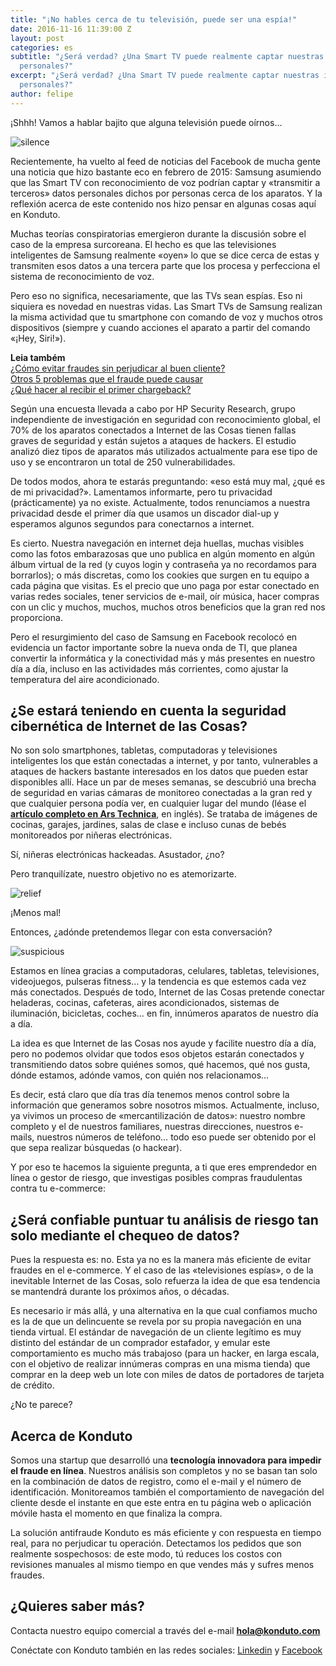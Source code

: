 ```yaml
---
title: "¡No hables cerca de tu televisión, puede ser una espía!"
date: 2016-11-16 11:39:00 Z
layout: post
categories: es
subtitle: "¿Será verdad? ¿Una Smart TV puede realmente captar nuestras informaciones
  personales?"
excerpt: "¿Será verdad? ¿Una Smart TV puede realmente captar nuestras informaciones
  personales?"
author: felipe
---
```


¡Shhh! Vamos a hablar bajito que alguna televisión puede oírnos…

![silence](/images/160310-silence.gif)

Recientemente, ha vuelto al feed de noticias del Facebook de mucha gente una noticia que hizo bastante eco en febrero de 2015: Samsung asumiendo que las Smart TV con reconocimiento de voz podrían captar y «transmitir a terceros» datos personales dichos por personas cerca de los aparatos. Y la reflexión acerca de este contenido nos hizo pensar en algunas cosas aquí en Konduto.

Muchas teorías conspiratorias emergieron durante la discusión sobre el caso de la empresa surcoreana. El hecho es que las televisiones inteligentes de Samsung realmente «oyen» lo que se dice cerca de estas y transmiten esos datos a una tercera parte que los procesa y perfecciona el sistema de reconocimiento de voz.

Pero eso no significa, necesariamente, que las TVs sean espías. Eso ni siquiera es novedad en nuestras vidas. Las Smart TVs de Samsung realizan la misma actividad que tu smartphone con comando de voz y muchos otros dispositivos (siempre y cuando acciones el aparato a partir del comando «¡Hey, Siri!»).

**Leia também**  
[¿Cómo evitar fraudes sin perjudicar al buen cliente?](http://ofuturodascoisas.com/entrevista-eles-estao-barrando-fraudes-no-e-commerce-com-a-inteligencia-artificial/?utm_source=konduto&utm_medium=blog&utm_campaign=conteudo)  
[Otros 5 problemas que el fraude puede causar](https://blog.konduto.com/es/2016/08/5-problemas-que-el-fraude-puede-causar/?utm_source=konduto&utm_medium=blog&utm_campaign=conteudo)  
[¿Qué hacer al recibir el primer chargeback?](https://blog.konduto.com/es/2016/05/que-hacer-al-recibir-el-primer-chargeback/?utm_source=konduto&utm_medium=blog&utm_campaign=conteudo)

Según una encuesta llevada a cabo por HP Security Research, grupo independiente de investigación en seguridad con reconocimiento global, el 70% de los aparatos conectados a Internet de las Cosas tienen fallas graves de seguridad y están sujetos a ataques de hackers. El estudio analizó diez tipos de aparatos más utilizados actualmente para ese tipo de uso y se encontraron un total de 250 vulnerabilidades.

De todos modos, ahora te estarás preguntando: «eso está muy mal, ¿qué es de mi privacidad?». Lamentamos informarte, pero tu privacidad (prácticamente) ya no existe. Actualmente, todos renunciamos a nuestra privacidad desde el primer día que usamos un discador dial-up y esperamos algunos segundos para conectarnos a internet.

Es cierto. Nuestra navegación en internet deja huellas, muchas visibles como las fotos embarazosas que uno publica en algún momento en algún álbum virtual de la red (y cuyos login y contraseña ya no recordamos para borrarlos); o más discretas, como los cookies que surgen en tu equipo a cada página que visitas. Es el precio que uno paga por estar conectado en varias redes sociales, tener servicios de e-mail, oír música, hacer compras con un clic y muchos, muchos, muchos otros beneficios que la gran red nos proporciona.

Pero el resurgimiento del caso de Samsung en Facebook recolocó en evidencia un factor importante sobre la nueva onda de TI, que planea convertir la informática y la conectividad más y más presentes en nuestro día a día, incluso en las actividades más corrientes, como ajustar la temperatura del aire acondicionado.

## ¿Se estará teniendo en cuenta la seguridad cibernética de Internet de las Cosas?

No son solo smartphones, tabletas, computadoras y televisiones inteligentes los que están conectadas a internet, y por tanto, vulnerables a ataques de hackers bastante interesados en los datos que pueden estar disponibles allí. Hace un par de meses semanas, se descubrió una brecha de seguridad en varias cámaras de monitoreo conectadas a la gran red y que cualquier persona podía ver, en cualquier lugar del mundo (léase el **[artículo completo en Ars Technica](http://arstechnica.com/security/2016/01/how-to-search-the-internet-of-things-for-photos-of-sleeping-babies/)**, en inglés). Se trataba de imágenes de cocinas, garajes, jardines, salas de clase e incluso cunas de bebés monitoreados por niñeras electrónicas.

Sí, niñeras electrónicas hackeadas. Asustador, ¿no?

Pero tranquilízate, nuestro objetivo no es atemorizarte.

![relief](/images/160310-relief.gif)

¡Menos mal!

Entonces, ¿adónde pretendemos llegar con esta conversación?

![suspicious](/images/160310-suspicious.gif)

Estamos en línea gracias a computadoras, celulares, tabletas, televisiones, videojuegos, pulseras fitness… y la tendencia es que estemos cada vez más conectados. Después de todo, Internet de las Cosas pretende conectar heladeras, cocinas, cafeteras, aires acondicionados, sistemas de iluminación, bicicletas, coches… en fin, innúmeros aparatos de nuestro día a día.

La idea es que Internet de las Cosas nos ayude y facilite nuestro día a día, pero no podemos olvidar que todos esos objetos estarán conectados y transmitiendo datos sobre quiénes somos, qué hacemos, qué nos gusta, dónde estamos, adónde vamos, con quién nos relacionamos…

Es decir, está claro que día tras día tenemos menos control sobre la información que generamos sobre nosotros mismos. Actualmente, incluso, ya vivimos un proceso de «mercantilización de datos»: nuestro nombre completo y el de nuestros familiares, nuestras direcciones, nuestros e-mails, nuestros números de teléfono… todo eso puede ser obtenido por el que sepa realizar búsquedas (o hackear).

Y por eso te hacemos la siguiente pregunta, a ti que eres emprendedor en línea o gestor de riesgo, que investigas posibles compras fraudulentas contra tu e-commerce: 

## ¿Será confiable puntuar tu análisis de riesgo tan solo mediante el chequeo de datos?

Pues la respuesta es: no. Esta ya no es la manera más eficiente de evitar fraudes en el e-commerce. Y el caso de las «televisiones espías», o de la inevitable Internet de las Cosas, solo refuerza la idea de que esa tendencia se mantendrá durante los próximos años, o décadas.

Es necesario ir más allá, y una alternativa en la que cual confiamos mucho es la de que un delincuente se revela por su propia navegación en una tienda virtual. El estándar de navegación de un cliente legítimo es muy distinto del estándar de un comprador estafador, y emular este comportamiento es mucho más trabajoso (para un hacker, en larga escala, con el objetivo de realizar innúmeras compras en una misma tienda) que comprar en la deep web un lote con miles de datos de portadores de tarjeta de crédito. 

¿No te parece?

## Acerca de Konduto

Somos una startup que desarrolló una **tecnología innovadora para impedir el fraude en línea**. Nuestros análisis son completos y no se basan tan solo en la combinación de datos de registro, como el e-mail y el número de identificación. Monitoreamos también el comportamiento de navegación del cliente desde el instante en que este entra en tu página web o aplicación móvile hasta el momento en que finaliza la compra.

La solución antifraude Konduto es más eficiente y con respuesta en tiempo real, para no perjudicar tu operación. Detectamos los pedidos que son realmente sospechosos: de este modo, tú reduces los costos con revisiones manuales al mismo tiempo en que vendes más y sufres menos fraudes.

## ¿Quieres saber más?

Contacta nuestro equipo comercial a través del e-mail **hola@konduto.com**

Conéctate con Konduto también en las redes sociales: [Linkedin](https://www.linkedin.com/company/konduto) y [Facebook](https://www.facebook.com/konduto)  
